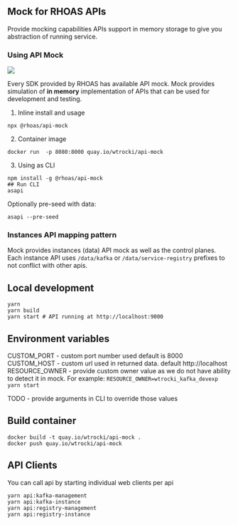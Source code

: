 ## Mock for RHOAS APIs

Provide mocking capabilities 
APIs support in memory storage to give you abstraction of running service.

### Using API Mock

![](https://img.shields.io/npm/v/@rhoas/api-mock)

Every SDK provided by RHOAS has available API mock.
Mock provides simulation of  **in memory** implementation of APIs that 
can be used for development and testing.


1. Inline install and usage
```
npx @rhoas/api-mock
```

2. Container image

```
docker run  -p 8080:8000 quay.io/wtrocki/api-mock
```

3. Using as CLI

```
npm install -g @rhoas/api-mock
## Run CLI
asapi
```

Optionally pre-seed with data:

```shell
asapi --pre-seed
```

### Instances API mapping pattern

Mock provides instances (data) API mock as well as the control planes.
Each instance API uses `/data/kafka` or `/data/service-registry` prefixes to not conflict with other apis.

## Local development

```
yarn
yarn build
yarn start # API running at http://localhost:9000
```

## Environment variables

CUSTOM_PORT - custom port number used default is 8000
CUSTOM_HOST - custom url used in returned data. default http://localhost
RESOURCE_OWNER - provide custom owner value as we do not have ability to detect it in mock. For example: `RESOURCE_OWNER=wtrocki_kafka_devexp yarn start`

TODO - provide arguments in CLI to override those values

## Build container

```
docker build -t quay.io/wtrocki/api-mock .
docker push quay.io/wtrocki/api-mock
```

## API Clients

You can call api by starting individual web clients per api

```
yarn api:kafka-management
yarn api:kafka-instance
yarn api:registry-management
yarn api:registry-instance
```
